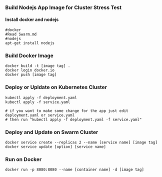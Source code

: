 ### Build Nodejs App Image for Cluster Stress Test
#### Install docker and nodejs
```
#docker
#Read Swarm.md
#nodejs
apt-get install nodejs
```
### Build Docker Image
```
docker build -t [image tag] .
docker login docker.io
docker push [image tag]
```
### Deploy or Upldate on Kubernetes Cluster
```
kubectl apply -f deployment.yaml
kubectl apply -f service.yaml

# if you want to make some change for the app just edit  deployment.yaml or service.yaml
# then run "kubectl apply -f deployment.yaml -f service.yaml"
```
### Deploy and Update on Swarm Cluster
```
docker service create --replicas 2 --name [service name] [image tag]
docker service update [option] [service name]
```
### Run on Docker
```
docker run -p 8080:8080 --name [container name] -d [image tag]
```

